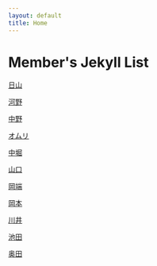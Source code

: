 ```yaml
---
layout: default
title: Home
---
```



<h1> Member's Jekyll List </h1>

[日山](https://nichiyama.github.io/nichiyamanko/19-07-17/chinko)

[河野](https://hiroto-s.github.io/jekyll_blog/blog.html)

[中野]()

[オムリ](https://youssefomri.github.io/r4nd/blog.html)

[中堀](https://gdgdhori.github.io/jekyll_blog/blog.html)

[山口](https://shuhei555.github.io/record/)

[岡端](https://keigo7okabata.github.io/jekyll_blog/blog.html)

[岡本](https://yudachi8511.github.io/jekyll_yudai/blog.html)

[川井](https://akiyo0605.github.io/jekyllkawai/blog.html)

[池田]()

[奥田](http://OKD8811.github.io/OKD/blog.htm)

  

